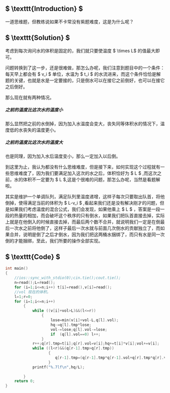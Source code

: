 

## $ \texttt{Introduction} $

一道思维题，但教练说如果不卡常没有紫题难度，这是为什么呢？

## $ \texttt{Solution} $

考虑到每次询问水的体积是固定的，我们就只要使温度 $ \times L$  的值最大即可。

问题转换到了这一步，还是很难做，那怎么办呢，我们注意到题目中的一个条件：每天早上都会有 $ v_i $ 单位，水温为 $ t_i $ 的水流进来，而这个条件恰恰是解题的关键，也就是水是一定要接的，只是倒水可以在接它之前倒好，也可以在接它之后倒好。

那么现在就有两种情况。

##### 之前的温度比这次水的温度小

那么显然把之前的水倒掉，因为加入水温度会变大，丧失同等体积水的情况下，温度低的水丧失的温度更小。

##### 之前的温度比这次水的温度大

也是同理，因为加入水后温度变小，那么一定加入以后倒。

到这里为止，我认为都没有什么思维难度，但是接下来，如何实现这个过程就有一些思维难度了，因为我们要满足加入这次的水之后，体积恰好为 $ L $ ,而这次之前，水的体积不一定要为 $ L $,这是个很难的问题，那怎么办呢，当然是看题解啦。

其实是维护一个单调队列，满足队列里温度递增，这样子每次只要取出队首，将他倒掉，使得满足当前的体积为 $ L-v_i $ ,看起来我们还是没有解决刚才的问题，但是如果我们考虑温度的混合公式，我们会发现，如果他乘上 $ L $ ，答案是一段一段的热量的相加，而会破坏这个秩序的只有倒水，如果我们把队首直接去掉，实际上就是在他倒入的时候直接去掉，而最后两个数不合并，就说明我们一定是在倒最后一次水之前将他倒了，这样子最后一次水就与前面几次倒水的贡献独立了，而如果合并，说明是倒了之后才倒水，因为我们把这两桶水捆绑了，而只有水是同一次倒的才能捆绑，至此，我们所要的操作全部实现。

## $ \texttt{Code} $

```c++
int main()
{
	//ios::sync_with_stdio(0);cin.tie();cout.tie();
    n=read();L=read();
    for (i=1;i<=n;i++) t[i]=read(),v[i]=read();
    //vol 现在的体积。 
    l=1;r=0;
    for (i=1;i<=n;i++)
        {
        	while ((v[i]+vol>L)&&(l<=r))
        	    {
        	    	lose=min(v[i]+vol-L,q[l].vol);
        	    	hq-=q[l].tmp*lose;
        	    	vol-=lose;q[l].vol-=lose;
        	    	if  (q[l].vol==0) l++;
				}
		    r++;q[r].tmp=t[i];q[r].vol=v[i];hq+=t[i]*v[i];vol+=v[i];
		    while ((l<r)&&(q[r-1].tmp>q[r].tmp))
		           {
		           	  q[r-1].tmp=(q[r-1].tmp*q[r-1].vol+q[r].tmp*q[r].vol)/(q[r-1].vol+q[r].vol);q[r-1].vol+=q[r].vol;r--;
				   }
			printf("%.7lf\n",hq/L);
		    
		}
    return 0;
}

```


